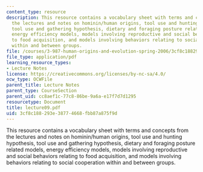 ```yaml
---
content_type: resource
description: This resource contains a vocabulary sheet with terms and concepts from
  the lectures and notes on hominin/human origins, tool use and hunting hypothesis,
  tool use and gathering hypothesis, dietary and foraging posture related models,
  energy efficiency models, models involving reproductive and social behaviors relating
  to food acquisition, and models involving behaviors relating to social cooperation
  within and between groups.
file: /courses/3-987-human-origins-and-evolution-spring-2006/3cf8c188293e38774668fbb87a875f9d_lecture09.pdf
file_type: application/pdf
learning_resource_types:
- Lecture Notes
license: https://creativecommons.org/licenses/by-nc-sa/4.0/
ocw_type: OCWFile
parent_title: Lecture Notes
parent_type: CourseSection
parent_uid: cc8aef1c-77c8-86be-9a6a-e17f7d7d1295
resourcetype: Document
title: lecture09.pdf
uid: 3cf8c188-293e-3877-4668-fbb87a875f9d
---
```

This resource contains a vocabulary sheet with terms and concepts from the lectures and notes on hominin/human origins, tool use and hunting hypothesis, tool use and gathering hypothesis, dietary and foraging posture related models, energy efficiency models, models involving reproductive and social behaviors relating to food acquisition, and models involving behaviors relating to social cooperation within and between groups.